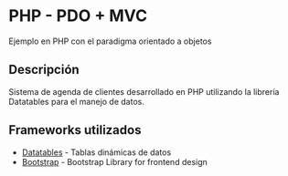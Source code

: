 # PHP - PDO + MVC
Ejemplo en PHP con el paradigma orientado a objetos
## Descripción
Sistema de agenda de clientes desarrollado en PHP utilizando la librería Datatables para el manejo de datos.

## Frameworks utilizados
* [Datatables](https://datatables.net/) - Tablas dinámicas de datos
* [Bootstrap](http://getbootstrap.com/) - Bootstrap Library for frontend design


